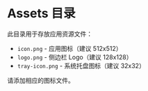 # Assets 目录

此目录用于存放应用资源文件：

- `icon.png` - 应用图标（建议 512x512）
- `logo.png` - 侧边栏 Logo（建议 128x128）
- `tray-icon.png` - 系统托盘图标（建议 32x32）

请添加相应的图标文件。